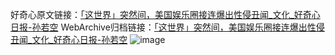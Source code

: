 好奇心原文链接：[「这世界」突然间，美国娱乐圈接连爆出性侵丑闻_文化_好奇心日报-孙若空](https://www.qdaily.com/articles/4270.html)
WebArchive归档链接：[「这世界」突然间，美国娱乐圈接连爆出性侵丑闻_文化_好奇心日报-孙若空](http://web.archive.org/web/20180316223038/http://www.qdaily.com:80/articles/4270.html)
![image](http://ww3.sinaimg.cn/large/007d5XDply1g3vf26btpoj30u049zb29)